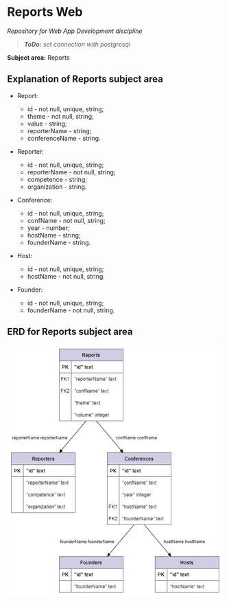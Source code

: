 # Reports Web
*Repository for Web App Development discipline*

> ***ToDo:*** *set connection with postgresql*

**Subject area:** Reports
## Explanation of Reports subject area
- Report:
	- id - not null, unique, string;
	- theme - not null, string;
	- value - string;
	- reporterName - string;
	- conferenceName - string.


- Reporter:
	- id - not null, unique, string;
	- reporterName - not null, string;
	- competence - string;
	- organization - string.


- Conference:
	- id - not null, unique, string;
	- confName - not null, string;
	- year - number;
	- hostName - string;
	- founderName - string.


- Host:
	- id - not null, unique, string;
	- hostName - not null, string.


- Founder:
	- id - not null, unique, string;
	- founderName - not null, string.

## ERD for Reports subject area
![ReportsERDfromSQL.png](ReportsERDfromSQL.png)

